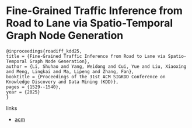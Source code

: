 # Fine-Grained Traffic Inference from Road to Lane via Spatio-Temporal Graph Node Generation

```
@inproceedings{roadiff_kdd25,
title = {Fine-Grained Traffic Inference from Road to Lane via Spatio-Temporal Graph Node Generation},
author = {Li, Shuhao and Yang, Weidong and Cui, Yue and Liu, Xiaoxing and Meng, Lingkai and Ma, Lipeng and Zhang, Fan},
booktitle = {Proceedings of the 31st ACM SIGKDD Conference on Knowledge Discovery and Data Mining (KDD)},
pages = {1529--1540},
year = {2025}
}
```

links
- [acm](https://dl.acm.org/doi/10.1145/3711896.3736961)
